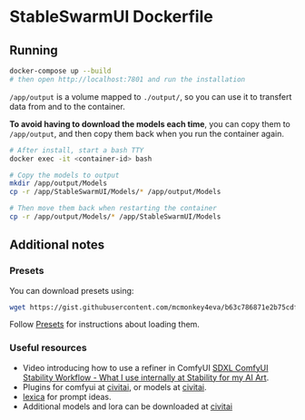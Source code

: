 # StableSwarmUI Dockerfile

## Running

```bash
docker-compose up --build
# then open http://localhost:7801 and run the installation
```

`/app/output` is a volume mapped to `./output/`, so you can use it to transfert data from and to the container.

**To avoid having to download the models each time**, you can copy them to `/app/output`, and then copy them back when
you run the container again.

```bash
# After install, start a bash TTY
docker exec -it <container-id> bash

# Copy the models to output
mkdir /app/output/Models
cp -r /app/StableSwarmUI/Models/* /app/output/Models

# Then move them back when restarting the container
cp -r /app/output/Models/* /app/StableSwarmUI/Models
```

## Additional notes

### Presets

You can download presets using:

```bash
wget https://gist.githubusercontent.com/mcmonkey4eva/b63c786871e2b75cdf2622a2052620aa/raw/76be3fded8ff9b242509a50326ae4c723fd781c6/SDXL%2520Official%2520Presets.json
```

Follow [Presets](https://github.com/Stability-AI/StableSwarmUI/blob/master/docs/Presets.md) for instructions about
loading them.

### Useful resources

- Video introducing how to use a refiner in ComfyUI
  [SDXL ComfyUI Stability Workflow - What I use internally at Stability for my AI Art](https://www.youtube.com/watch?v=2Xe79Nl_6jA).
- Plugins for comfyui at [civitai](https://civitai.com/tag/comfyui), or models at [civitai](https://civitai.com/).
- [lexica](https://lexica.art/) for prompt ideas.
- Additional models and lora can be downloaded at [civitai](https://civitai.com/)
